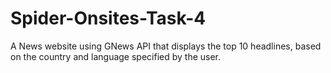 # Spider-Onsites-Task-4
A News website using GNews API that displays the top 10 headlines, based on the country and language specified by the user.
